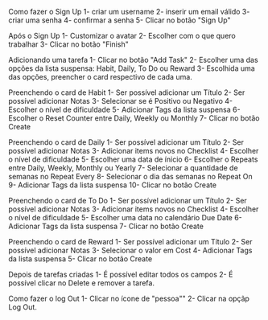 Como fazer o Sign Up 
1- criar um username
2- inserir um email válido
3- criar uma senha
4- confirmar a senha
5- Clicar no botão "Sign Up"

Após o Sign Up
1- Customizar o avatar
2- Escolher com o que quero trabalhar
3- Clicar no botão "Finish"

Adicionando uma tarefa
1- Clicar no botão "Add Task"
2- Escolher uma das opções da lista suspensa: Habit, Daily, To Do ou Reward
3- Escolhida uma das opções, preencher o card respectivo de cada uma.

Preenchendo o card de Habit
1- Ser possível adicionar um Título
2- Ser possível adicionar Notas
3- Selecionar se é Positivo ou Negativo
4- Escolher o nível de dificuldade
5- Adicionar Tags da lista suspensa
6- Escolher o Reset Counter entre Daily, Weekly ou Monthly
7- Clicar no botão Create

Preenchendo o card de Daily
1- Ser possível adicionar um Título
2- Ser possível adicionar Notas
3- Adicionar items novos no Checklist
4- Escolher o nível de dificuldade
5- Escolher uma data de ínicio
6- Escolher o Repeats entre Daily, Weekly, Monthly ou Yearly
7- Selecionar a quantidade de semanas no Repeat Every
8- Selecionar o dia das semanas no Repeat On
9- Adicionar Tags da lista suspensa
10- Clicar no botão Create

Preenchendo o card de To Do
1- Ser possível adicionar um Título
2- Ser possível adicionar Notas
3- Adicionar items novos no Checklist
4- Escolher o nível de dificuldade
5- Escolher uma data no calendário Due Date
6- Adicionar Tags da lista suspensa
7- Clicar no botão Create

Preenchendo o card de Reward
1- Ser possível adicionar um Título
2- Ser possível adicionar Notas
3- Selecionar o valor em Cost
4- Adicionar Tags da lista suspensa
5- Clicar no botão Create

Depois de tarefas criadas
1- É possível editar todos os campos
2- É possível clicar no Delete e remover a tarefa.

Como fazer o log Out
1- Clicar no ícone de "pessoa""
2- Clicar na opçãp Log Out.